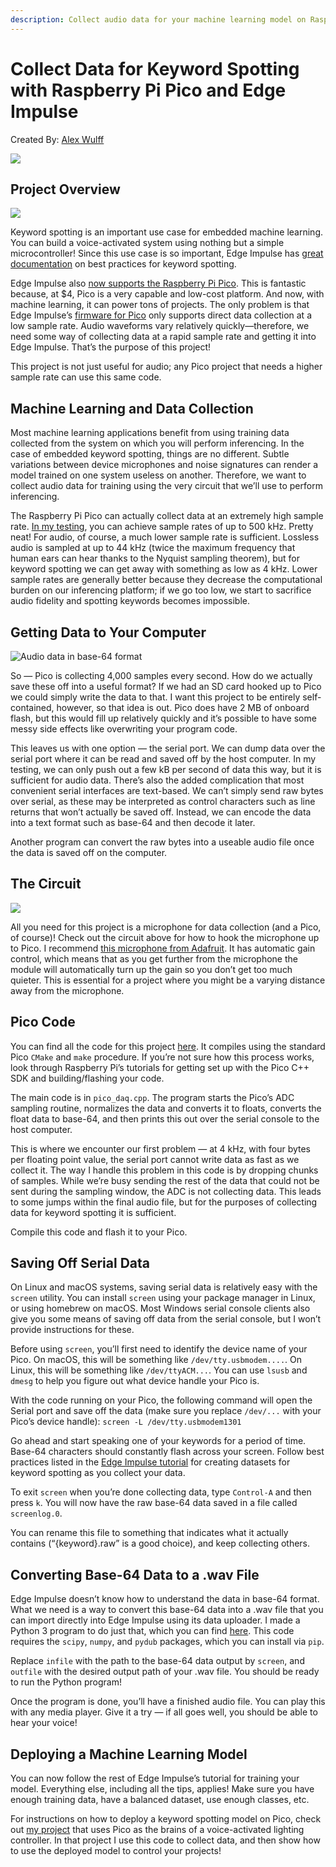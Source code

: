 ```yaml
---
description: Collect audio data for your machine learning model on Raspberry Pi Pico.
---
```


# Collect Data for Keyword Spotting with Raspberry Pi Pico and Edge Impulse

Created By:
[Alex Wulff](https://www.alexwulff.com/)

![](.gitbook/assets/pico-collect/img_3512_RJ8fdfmh7U.jpg)

## Project Overview

![](.gitbook/assets/pico-collect/cropped.jpg)

Keyword spotting is an important use case for embedded machine learning. You can build a voice-activated system using nothing but a simple microcontroller! Since this use case is so important, Edge Impulse has [great documentation](https://www.edgeimpulse.com/blog/getting-started-wizard-train-your-first-keyword-spotting-model-in-under-5-minutes) on best practices for keyword spotting.

Edge Impulse also [now supports the Raspberry Pi Pico](https://www.edgeimpulse.com/blog/announcing-official-support-for-the-raspberry-pi-pico-rp2040). This is fantastic because, at $4, Pico is a very capable and low-cost platform. And now, with machine learning, it can power tons of projects. The only problem is that Edge Impulse’s [firmware for Pico](https://github.com/edgeimpulse/firmware-pi-rp2040) only supports direct data collection at a low sample rate. Audio waveforms vary relatively quickly—therefore, we need some way of collecting data at a rapid sample rate and getting it into Edge Impulse. That’s the purpose of this project!

This project is not just useful for audio; any Pico project that needs a higher sample rate can use this same code.

## Machine Learning and Data Collection

Most machine learning applications benefit from using training data collected from the system on which you will perform inferencing. In the case of embedded keyword spotting, things are no different. Subtle variations between device microphones and noise signatures can render a model trained on one system useless on another. Therefore, we want to collect audio data for training using the very circuit that we’ll use to perform inferencing.

The Raspberry Pi Pico can actually collect data at an extremely high sample rate. [In my testing](https://www.hackster.io/AlexWulff/adc-sampling-and-fft-on-raspberry-pi-pico-f883dd), you can achieve sample rates of up to 500 kHz. Pretty neat! For audio, of course, a much lower sample rate is sufficient. Lossless audio is sampled at up to 44 kHz (twice the maximum frequency that human ears can hear thanks to the Nyquist sampling theorem), but for keyword spotting we can get away with something as low as 4 kHz. Lower sample rates are generally better because they decrease the computational burden on our inferencing platform; if we go too low, we start to sacrifice audio fidelity and spotting keywords becomes impossible.

## Getting Data to Your Computer

![Audio data in base-64 format](.gitbook/assets/pico-collect/A54ED154-E3BB-46C6-9C99-9024BD8868B6.png)

So — Pico is collecting 4,000 samples every second. How do we actually save these off into a useful format? If we had an SD card hooked up to Pico we could simply write the data to that. I want this project to be entirely self-contained, however, so that idea is out. Pico does have 2 MB of onboard flash, but this would fill up relatively quickly and it’s possible to have some messy side effects like overwriting your program code.

This leaves us with one option — the serial port. We can dump data over the serial port where it can be read and saved off by the host computer. In my testing, we can only push out a few kB per second of data this way, but it is sufficient for audio data. There’s also the added complication that most convenient serial interfaces are text-based. We can’t simply send raw bytes over serial, as these may be interpreted as control characters such as line returns that won’t actually be saved off. Instead, we can encode the data into a text format such as base-64 and then decode it later.

Another program can convert the raw bytes into a useable audio file once the data is saved off on the computer.

## The Circuit

![](.gitbook/assets/pico-collect/779729FE-A6C5-4344-BFFD-7A82105CF072.png)

All you need for this project is a microphone for data collection (and a Pico, of course)! Check out the circuit above for how to hook the microphone up to Pico. I recommend [this microphone from Adafruit](https://www.amazon.com/Adafruit-Electret-Microphone-Amplifier-MAX9814/dp/B00SLYAI9K?crid=1X1U8WDI8EWI2&keywords=agc+microphone+adafruit&qid=1657032384&sprefix=agc+microphone+adafruit,aps,60&sr=8-4&linkCode=sl1&tag=alex040-20&linkId=cea31751db0847b9031760d4304b0be2&language=en_US&ref_=as_li_ss_tl). It has automatic gain control, which means that as you get further from the microphone the module will automatically turn up the gain so you don’t get too much quieter. This is essential for a project where you might be a varying distance away from the microphone.

## Pico Code

You can find all the code for this project [here](https://github.com/AlexFWulff/awulff-pico-playground/tree/main/pico-daq). It compiles using the standard Pico `CMake` and `make` procedure. If you’re not sure how this process works, look through Raspberry Pi’s tutorials for getting set up with the Pico C++ SDK and building/flashing your code.

The main code is in `pico_daq.cpp`. The program starts the Pico’s ADC sampling routine, normalizes the data and converts it to floats, converts the float data to base-64, and then prints this out over the serial console to the host computer.

This is where we encounter our first problem — at 4 kHz, with four bytes per floating point value, the serial port cannot write data as fast as we collect it. The way I handle this problem in this code is by dropping chunks of samples. While we’re busy sending the rest of the data that could not be sent during the sampling window, the ADC is not collecting data. This leads to some jumps within the final audio file, but for the purposes of collecting data for keyword spotting it is sufficient. 

Compile this code and flash it to your Pico.

## Saving Off Serial Data

On Linux and macOS systems, saving serial data is relatively easy with the `screen` utility. You can install `screen` using your package manager in Linux, or using homebrew on macOS. Most Windows serial console clients also give you some means of saving off data from the serial console, but I won’t provide instructions for these.

Before using `screen`, you’ll first need to identify the device name of your Pico. On macOS, this will be something like `/dev/tty.usbmodem....`. On Linux, this will be something like `/dev/ttyACM...`. You can use `lsusb` and `dmesg` to help you figure out what device handle your Pico is.

With the code running on your Pico, the following command will open the Serial port and save off the data (make sure you replace `/dev/...` with your Pico’s device handle):
`screen -L /dev/tty.usbmodem1301`

Go ahead and start speaking one of your keywords for a period of time. Base-64 characters should constantly flash across your screen. Follow best practices listed in the [Edge Impulse tutorial](https://docs.edgeimpulse.com/docs/tutorials/responding-to-your-voice) for creating datasets for keyword spotting as you collect your data.

To exit `screen` when you’re done collecting data, type `Control-A` and then press `k`. You will now have the raw base-64 data saved in a file called `screenlog.0`.

You can rename this file to something that indicates what it actually contains (“{keyword}.raw” is a good choice), and keep collecting others.

## Converting Base-64 Data to a .wav File

Edge Impulse doesn’t know how to understand the data in base-64 format. What we need is a way to convert this base-64 data into a .wav file that you can import directly into Edge Impulse using its data uploader. I made a Python 3 program to do just that, which you can find [here](https://github.com/AlexFWulff/awulff-pico-playground/blob/main/pico-daq/py/b64_float_to_wave.py). This code requires the `scipy`, `numpy`, and `pydub` packages, which you can install via `pip`.

Replace `infile` with the path to the base-64 data output by `screen`, and `outfile` with the desired output path of your .wav file. You should be ready to run the Python program!

Once the program is done, you’ll have a finished audio file. You can play this with any media player. Give it a try — if all goes well, you should be able to hear your voice!

## Deploying a Machine Learning Model

You can now follow the rest of Edge Impulse’s tutorial for training your model. Everything else, including all the tips, applies! Make sure you have enough training data, have a balanced dataset, use enough classes, etc.

For instructions on how to deploy a keyword spotting model on Pico, check out [my project](https://docs.edgeimpulse.com/experts/voice-activated-led-controller) that uses Pico as the brains of a voice-activated lighting controller. In that project I use this code to collect data, and then show how to use the deployed model to control your projects!



